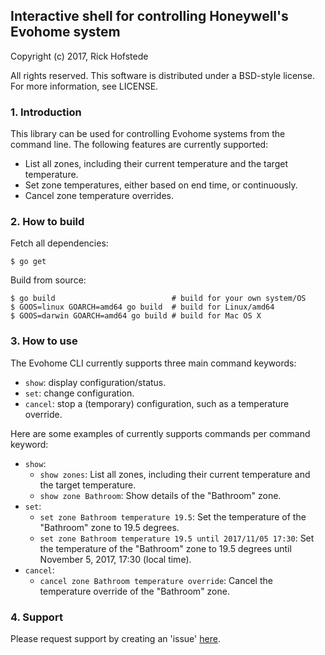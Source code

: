 ## Interactive shell for controlling Honeywell's Evohome system

Copyright (c) 2017, Rick Hofstede

All rights reserved. This software is distributed under a BSD-style
license. For more information, see LICENSE.

### 1. Introduction

This library can be used for controlling Evohome systems from the
command line. The following features are currently supported:

- List all zones, including their current temperature and the target temperature.
- Set zone temperatures, either based on end time, or continuously.
- Cancel zone temperature overrides.

### 2. How to build

Fetch all dependencies:
```
$ go get
```

Build from source:
```
$ go build                          # build for your own system/OS
$ GOOS=linux GOARCH=amd64 go build  # build for Linux/amd64
$ GOOS=darwin GOARCH=amd64 go build # build for Mac OS X
```

### 3. How to use

The Evohome CLI currently supports three main command keywords:

- `show`: display configuration/status.
- `set`: change configuration.
- `cancel`: stop a (temporary) configuration, such as a temperature override.

Here are some examples of currently supports commands per command keyword:

- `show`:
    - `show zones`: List all zones, including their current temperature and the target temperature.
    - `show zone Bathroom`: Show details of the "Bathroom" zone.
- `set`:
    - `set zone Bathroom temperature 19.5`: Set the temperature of the "Bathroom" zone to 19.5 degrees.
    - `set zone Bathroom temperature 19.5 until 2017/11/05 17:30`: Set the temperature of the "Bathroom" zone to 19.5 degrees until November 5, 2017, 17:30 (local time).
- `cancel`:
    - `cancel zone Bathroom temperature override`: Cancel the temperature override of the "Bathroom" zone.

### 4. Support

Please request support by creating an 'issue' [here](https://github.com/rickhofstede/evohome-cli/issues).
